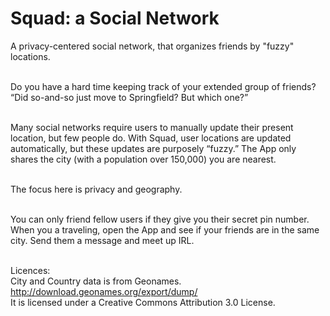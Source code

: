 # Squad: a Social Network
A privacy-centered social network, that organizes friends by "fuzzy" locations. <br /><br />

Do you have a hard time keeping track of your extended group of friends?
“Did so-and-so just move to Springfield? But which one?”<br /><br />

Many social networks require users to manually update their present location, but few people  do. With Squad, user locations are updated automatically, but these updates are purposely “fuzzy.” The App only shares the city (with a population over 150,000) you are nearest.<br /><br />

The focus here is privacy and geography.<br /><br />

You can only friend fellow users if they give you their secret pin number.
When you a traveling, open the App and see if your friends are in the same city.
Send them a message and meet up IRL.<br /><br />

Licences:<br />
City and Country data is from Geonames. <br />
http://download.geonames.org/export/dump/ <br />
It is licensed under a Creative Commons Attribution 3.0 License.
